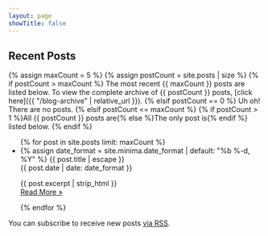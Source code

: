 ```yaml
---
layout: page
showTitle: false
---
```


## Recent Posts

{% assign maxCount = 5 %}
{% assign postCount = site.posts | size %}
{% if postCount > maxCount %}
  The most recent {{ maxCount }} posts are listed below. To view the complete archive of {{ postCount }} posts, [click here]({{ "/blog-archive" | relative_url }}).
{% elsif postCount == 0 %}
  Uh oh! There are no posts.
{% elsif postCount <= maxCount %}
  {% if postCount > 1 %}All {{ postCount }} posts are{% else %}The only post is{% endif %} listed below.
{% endif %}


<ul class="post-list">
{% for post in site.posts limit: maxCount %}
  <li>
    {% assign date_format = site.minima.date_format | default: "%b %-d, %Y" %}
    <span class="post-list-title">{{ post.title | escape }}</span><br/>
    <span class="post-meta">{{ post.date | date: date_format }}</span>
    <p>{{ post.excerpt | strip_html }}<br/>
    <a class="post-link" href="{{ post.url | relative_url }}">Read More &raquo;</a></p>
  </li>
{% endfor %}
</ul>

<p class="rss-subscribe">You can subscribe to receive new posts <a href='{{ "/feed.xml" | relative_url }}'>via RSS</a>.</p>
